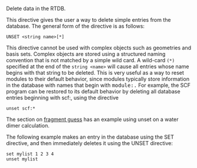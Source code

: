 Delete data in the RTDB.

This directive gives the user a way to delete simple entries from the
database. The general form of the directive is as follows:
```
UNSET <string name>[*]
```
This directive cannot be used with complex objects such as geometries
and basis sets. Complex objects are stored using a structured naming
convention that is not matched by a simple wild card. A wild-card `(*)`
specified at the end of the `string <name>` will cause all entries whose
name begins with that string to be deleted. This is very useful as a way
to reset modules to their default behavior, since modules typically
store information in the database with names that begin with <tt>module:.</tt>
For example, the SCF program can be restored to its default behavior by
deleting all database entries beginning with scf:, using the directive
```
unset scf:*
```
The section on [fragment
guess](Hartree-Fock-Theory-for-Molecules#superposition-of-fragment-molecular-orbitals "wikilink") has an example using unset on a water dimer
calculation.

The following example makes an entry in the database using the SET
directive, and then immediately deletes it using the UNSET directive:
```
set mylist 1 2 3 4   
unset mylist
```